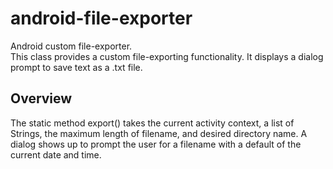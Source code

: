 # android-file-exporter
Android custom file-exporter.  
This class provides a custom file-exporting functionality. It displays a dialog prompt to save text as a .txt file.

## Overview
The static method export() takes the current activity context, a list of Strings, the maximum length of filename, and desired directory name. A dialog shows up to prompt the user for a filename with a default of the current date and time.
